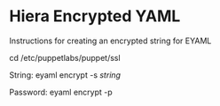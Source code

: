 # Hiera Encrypted YAML
Instructions for creating an encrypted string for EYAML

cd /etc/puppetlabs/puppet/ssl

String:   eyaml encrypt -s *string*

Password: eyaml encrypt -p

